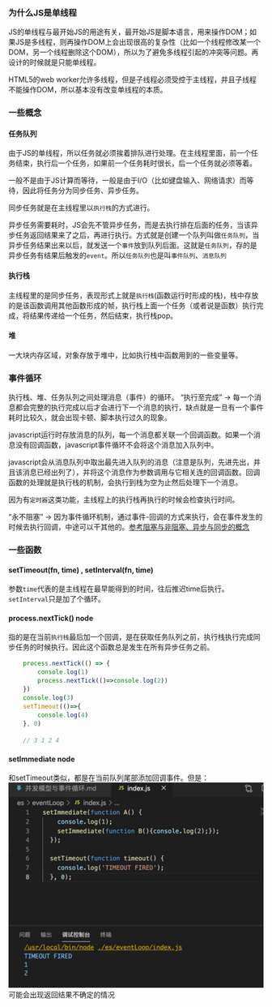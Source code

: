 
### 为什么JS是单线程
JS的单线程与最开始JS的用途有关，最开始JS是脚本语言，用来操作DOM；如果JS是多线程，则再操作DOM上会出现很高的复杂性（比如一个线程修改某一个DOM，另一个线程删除这个DOM），所以为了避免多线程引起的冲突等问题。再设计的时候就是只能单线程。

HTML5的web worker允许多线程，但是子线程必须受控于主线程，并且子线程不能操作DOM，所以基本没有改变单线程的本质。

### 一些概念
#### 任务队列
由于JS的单线程，所以任务就必须挨着排队进行处理。在主线程里面，前一个任务结束，执行后一个任务，如果前一个任务耗时很长，后一个任务就必须等着。

一般不是由于JS计算而等待，一般是由于I/O（比如键盘输入、网络请求）而等待，因此将任务分为同步任务、异步任务。

同步任务就是在主线程里以`执行栈`的方式进行。

异步任务需要耗时，JS会先不管异步任务，而是去执行排在后面的任务，当该异步任务返回结果来了之后，再进行执行。方式就是创建一个队列叫做`任务队列`，当异步任务结果出来以后，就发送一个`事件`放到队列后面。这就是`任务队列`，存的是异步任务有结果后触发的`event`。所以`任务队列`也是叫`事件队列`、`消息队列`

#### 执行栈
主线程里的是同步任务，表现形式上就是`执行栈`(函数运行时形成的栈)，栈中存放的是该函数调用其他函数形成的帧，执行栈上面一个任务（或者说是函数）执行完成，将结果传递给一个任务，然后结束，执行栈pop。

#### 堆
一大块内存区域，对象存放于堆中，比如执行栈中函数用到的一些变量等。


### 事件循环
执行栈、堆、任务队列之间处理消息（事件）的循环。
“执行至完成” -> 每一个消息都会完整的执行完成以后才会进行下一个消息的执行，缺点就是一旦有一个事件耗时比较久，就会出现卡顿、脚本执行过久的现象。

javascript运行时存放消息的队列，每一个消息都关联一个回调函数。如果一个消息没有回调函数，javascript事件循环不会将这个消息加入队列中。

javascript会从消息队列中取出最先进入队列的消息（注意是队列，先进先出，并且该消息已经出列了），并将这个消息作为参数调用与它相关连的回调函数。回调函数的处理就是执行栈的机制，会执行到栈为空为止然后处理下一个消息。

因为有`定时器`这类功能，主线程上的执行栈再执行的时候会检查执行时间。

“永不阻塞” -> 因为事件循环机制，通过事件-回调的方式来执行，会在事件发生的时候去执行回调，中途可以干其他的。[参考阻塞与非阻塞、异步与同步的概念](https://www.zhihu.com/question/19732473)

### 一些函数

#### setTimeout(fn, time) , setInterval(fn, time)
参数`time`代表的是主线程在最早能得到的时间，往后推迟time后执行。`setInterval`只是加了个循环。


#### process.nextTick() node
指的是在当前`执行栈`最后加一个回调，是在获取任务队列之前，执行栈执行完成同步任务的时候执行。因此这个函数总是发生在所有异步任务之前。
```javascript
    process.nextTick(() => {
        console.log(1)
        process.nextTick(()=>console.log(2))
    })
    console.log(3)
    setTimeout(()=>{
        console.log(4)
    }, 0)

    // 3 1 2 4
```

#### setImmediate node
和setTimeout类似，都是在当前队列尾部添加回调事件。但是：
![setImmediate和setTimeout](./setTimeout和setImmediate同时.jpg)
可能会出现返回结果不确定的情况